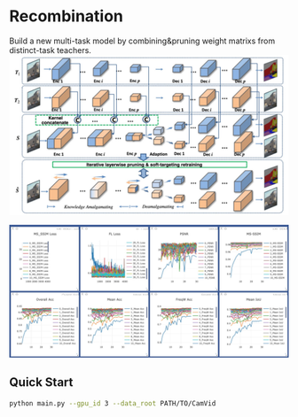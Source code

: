 # Recombination
Build a new multi-task model by combining&pruning weight matrixs from distinct-task teachers.
![recombination-framework](examples/recombination/recombination-framework.png)

![recombination-results](examples/recombination/recombination-results.png)

## Quick Start
```bash
python main.py --gpu_id 3 --data_root PATH/TO/CamVid
```
